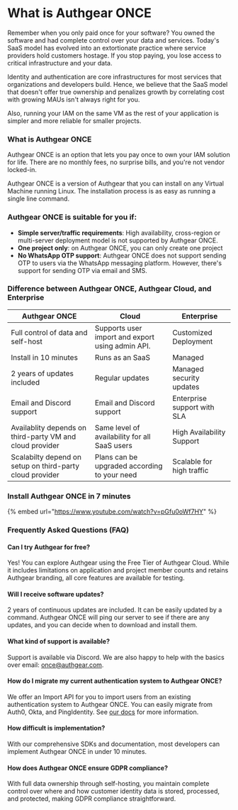 # What is Authgear ONCE

Remember when you only paid once for your software? You owned the software and had complete control over your data and services. Today's SaaS model has evolved into an extortionate practice where service providers hold customers hostage. If you stop paying, you lose access to critical infrastructure and your data.

Identity and authentication are core infrastructures for most services that organizations and developers build. Hence, we believe that the SaaS model that doesn't offer true ownership and penalizes growth by correlating cost with growing MAUs isn't always right for you.

Also, running your IAM on the same VM as the rest of your application is simpler and more reliable for smaller projects.

### What is Authgear ONCE

Authgear ONCE is an option that lets you pay once to own your IAM solution for life. There are no monthly fees, no surprise bills, and you're not vendor locked-in.

Authgear ONCE is a version of Authgear that you can install on any Virtual Machine running Linux. The installation process is as easy as running a single line command.

### Authgear ONCE is suitable for you if:

* **Simple server/traffic requirements**: High availability, cross-region or multi-server deployment model is not supported by Authgear ONCE.
* **One project only**: on Authgear ONCE, you can only create one project
* **No WhatsApp OTP support**: Authgear ONCE does not support sending OTP to users via the WhatsApp messaging platform. However, there's support for sending OTP via email and SMS.

### Difference between Authgear ONCE, Authgear Cloud, and Enterprise

| Authgear ONCE                                            | Cloud                                            | Enterprise                  |
| -------------------------------------------------------- | ------------------------------------------------ | --------------------------- |
| Full control of data and self-host                       | Supports user import and export using admin API. | Customized Deployment       |
| Install in 10 minutes                                    | Runs as an SaaS                                  | Managed                     |
| 2 years of updates included                              | Regular updates                                  | Managed security updates    |
| Email and Discord support                                | Email and Discord support                        | Enterprise support with SLA |
| Availablity depends on third-party VM and cloud provider | Same level of availability for all SaaS users    | High Availability Support   |
| Scalabilty depend on setup on third-party cloud provider | Plans can be upgraded according to your need     | Scalable for high traffic   |

### Install Authgear ONCE in 7 minutes

{% embed url="https://www.youtube.com/watch?v=pGfu0oWf7HY" %}

### Frequently Asked Questions (FAQ)

#### Can I try Authgear for free?

Yes! You can explore Authgear using the Free Tier of Authgear Cloud. While it includes limitations on application and project member counts and retains Authgear branding, all core features are available for testing.

#### Will I receive software updates?

2 years of continuous updates are included. It can be easily updated by a command. Authgear ONCE will ping our server to see if there are any updates, and you can decide when to download and install them.

#### What kind of support is available?

Support is available via Discord. We are also happy to help with the basics over email: [once@authgear.com](mailto:once@authgear.com).

#### How do I migrate my current authentication system to Authgear ONCE?

We offer an Import API for you to import users from an existing authentication system to Authgear ONCE. You can easily migrate from Auth0, Okta, and PingIdentity. See [our docs](../migration/) for more information.

#### How difficult is implementation?

With our comprehensive SDKs and documentation, most developers can implement Authgear ONCE in under 10 minutes.

#### How does Authgear ONCE ensure GDPR compliance?

With full data ownership through self-hosting, you maintain complete control over where and how customer identity data is stored, processed, and protected, making GDPR compliance straightforward.
